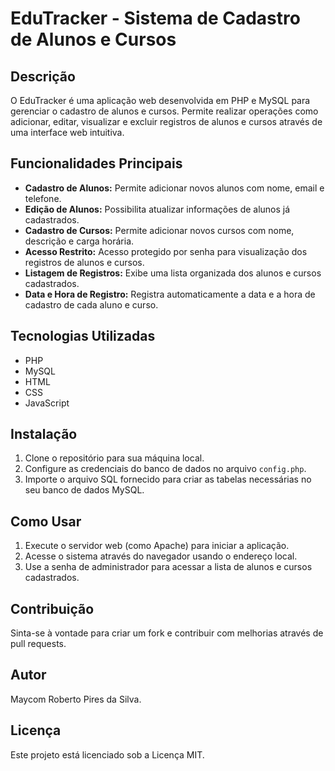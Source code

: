 # EduTracker - Sistema de Cadastro de Alunos e Cursos

## Descrição

O EduTracker é uma aplicação web desenvolvida em PHP e MySQL para gerenciar o cadastro de alunos e cursos. Permite realizar operações como adicionar, editar, visualizar e excluir registros de alunos e cursos através de uma interface web intuitiva.

## Funcionalidades Principais

- **Cadastro de Alunos:** Permite adicionar novos alunos com nome, email e telefone.
- **Edição de Alunos:** Possibilita atualizar informações de alunos já cadastrados.
- **Cadastro de Cursos:** Permite adicionar novos cursos com nome, descrição e carga horária.
- **Acesso Restrito:** Acesso protegido por senha para visualização dos registros de alunos e cursos.
- **Listagem de Registros:** Exibe uma lista organizada dos alunos e cursos cadastrados.
- **Data e Hora de Registro:** Registra automaticamente a data e a hora de cadastro de cada aluno e curso.

## Tecnologias Utilizadas

- PHP
- MySQL
- HTML
- CSS
- JavaScript

## Instalação

1. Clone o repositório para sua máquina local.
2. Configure as credenciais do banco de dados no arquivo `config.php`.
3. Importe o arquivo SQL fornecido para criar as tabelas necessárias no seu banco de dados MySQL.

## Como Usar

1. Execute o servidor web (como Apache) para iniciar a aplicação.
2. Acesse o sistema através do navegador usando o endereço local.
3. Use a senha de administrador para acessar a lista de alunos e cursos cadastrados.

## Contribuição

Sinta-se à vontade para criar um fork e contribuir com melhorias através de pull requests.

## Autor

Maycom Roberto Pires da Silva.

## Licença

Este projeto está licenciado sob a Licença MIT.

